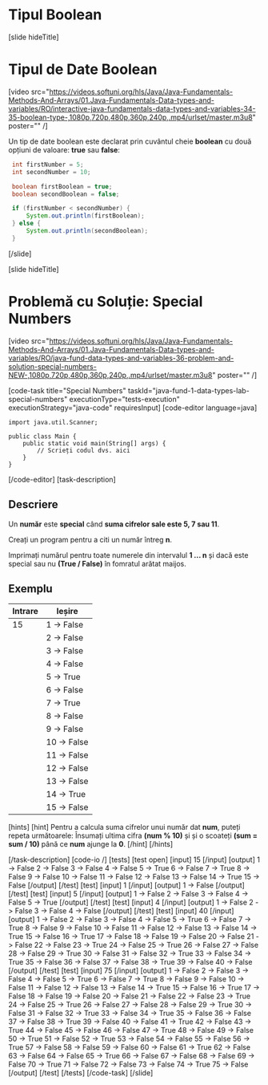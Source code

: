 # Tipul Boolean
[slide hideTitle]

# Tipul de Date Boolean
[video src="https://videos.softuni.org/hls/Java/Java-Fundamentals-Methods-And-Arrays/01.Java-Fundamentals-Data-types-and-variables/RO/interactive-java-fundamentals-data-types-and-variables-34-35-boolean-type-,1080p,720p,480p,360p,240p,.mp4/urlset/master.m3u8" poster="" /]

Un tip de date boolean este declarat prin cuvântul cheie **boolean** cu două opțiuni de valoare: **true** sau **false**:

```java live
 int firstNumber = 5;
 int secondNumber = 10;

 boolean firstBoolean = true;
 boolean secondBoolean = false;

 if (firstNumber < secondNumber) {
     System.out.println(firstBoolean);
 } else {
     System.out.println(secondBoolean);
 }    
```


[/slide]

[slide hideTitle]
# Problemă cu Soluție: Special Numbers
[video src="https://videos.softuni.org/hls/Java/Java-Fundamentals-Methods-And-Arrays/01.Java-Fundamentals-Data-types-and-variables/RO/java-fund-data-types-and-variables-36-problem-and-solution-special-numbers-NEW-,1080p,720p,480p,360p,240p,.mp4/urlset/master.m3u8" poster="" /]

[code-task title="Special Numbers" taskId="java-fund-1-data-types-lab-special-numbers" executionType="tests-execution" executionStrategy="java-code" requiresInput]
[code-editor language=java]
```
import java.util.Scanner;

public class Main {
    public static void main(String[] args) {
        // Scrieți codul dvs. aici
    }
}
```
[/code-editor]
[task-description]
## Descriere

Un **număr** este **special** când **suma cifrelor sale este 5, 7 sau 11**.

Creați un program pentru a citi un număr întreg **n**. 

Imprimați numărul pentru toate numerele din intervalul **1 ... n** și dacă este special sau nu **(True / False)** în fomratul arătat maijos.

## Exemplu
|**Intrare**|**Ieșire**|
| --- | --- |
| 15 | 1 -> False|
|  | 2 -> False |
|  | 3 -> False |
|  | 4 -> False |
|  | 5 -> True |
|  | 6 -> False |
|  | 7 -> True |
|  | 8 -> False |
|  | 9 -> False |
|  | 10 -> False |
|  | 11 -> False |
|  | 12 -> False |
|  | 13 -> False |
|  | 14 -> True |
|  | 15 -> False |
 
[hints] 
[hint] 
Pentru a calcula suma cifrelor unui număr dat **num**, puteți repeta următoarele:
Însumați ultima cifra **(num % 10)** și și o scoateți **(sum = sum / 10)** până ce **num** ajunge la **0**.
[/hint] 
[/hints]

[/task-description]
[code-io /]
[tests]
[test open]
[input]
15
[/input]
[output]
1 -\> False
2 -\> False
3 -\> False
4 -\> False
5 -\> True
6 -\> False
7 -\> True
8 -\> False
9 -\> False
10 -\> False
11 -\> False
12 -\> False
13 -\> False
14 -\> True
15 -\> False
[/output]
[/test]
[test]
[input]
1
[/input]
[output]
1 -\> False
[/output]
[/test]
[test]
[input]
5
[/input]
[output]
1 -\> False
2 -\> False
3 -\> False
4 -\> False
5 -\> True
[/output]
[/test]
[test]
[input]
4
[/input]
[output]
1 -\> False
2 -\> False
3 -\> False
4 -\> False
[/output]
[/test]
[test]
[input]
40
[/input]
[output]
1 -\> False
2 -\> False
3 -\> False
4 -\> False
5 -\> True
6 -\> False
7 -\> True
8 -\> False
9 -\> False
10 -\> False
11 -\> False
12 -\> False
13 -\> False
14 -\> True
15 -\> False
16 -\> True
17 -\> False
18 -\> False
19 -\> False
20 -\> False
21 -\> False
22 -\> False
23 -\> True
24 -\> False
25 -\> True
26 -\> False
27 -\> False
28 -\> False
29 -\> True
30 -\> False
31 -\> False
32 -\> True
33 -\> False
34 -\> True
35 -\> False
36 -\> False
37 -\> False
38 -\> True
39 -\> False
40 -\> False
[/output]
[/test]
[test]
[input]
75
[/input]
[output]
1 -\> False
2 -\> False
3 -\> False
4 -\> False
5 -\> True
6 -\> False
7 -\> True
8 -\> False
9 -\> False
10 -\> False
11 -\> False
12 -\> False
13 -\> False
14 -\> True
15 -\> False
16 -\> True
17 -\> False
18 -\> False
19 -\> False
20 -\> False
21 -\> False
22 -\> False
23 -\> True
24 -\> False
25 -\> True
26 -\> False
27 -\> False
28 -\> False
29 -\> True
30 -\> False
31 -\> False
32 -\> True
33 -\> False
34 -\> True
35 -\> False
36 -\> False
37 -\> False
38 -\> True
39 -\> False
40 -\> False
41 -\> True
42 -\> False
43 -\> True
44 -\> False
45 -\> False
46 -\> False
47 -\> True
48 -\> False
49 -\> False
50 -\> True
51 -\> False
52 -\> True
53 -\> False
54 -\> False
55 -\> False
56 -\> True
57 -\> False
58 -\> False
59 -\> False
60 -\> False
61 -\> True
62 -\> False
63 -\> False
64 -\> False
65 -\> True
66 -\> False
67 -\> False
68 -\> False
69 -\> False
70 -\> True
71 -\> False
72 -\> False
73 -\> False
74 -\> True
75 -\> False
[/output]
[/test]
[/tests]
[/code-task]
[/slide]



